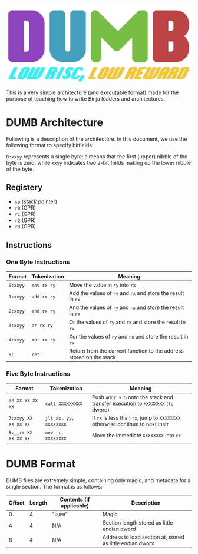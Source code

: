 ![DUMB Logo](dumb.svg)

This is a very simple architecture (and executable format) made for the purpose of teaching how to write Binja loaders and architectures.

# DUMB Architecture

Following is a description of the architecture. In this document, we use the following format to specify bitfields:

`0:xxyy` represents a single byte: `0` means that the first (upper) nibble of the byte is zero, while `xxyy` indicates two 2-bit fields making up the lower nibble of the byte.

## Registery

* `sp` (stack pointer)
* `r0` (GPR)
* `r1` (GPR)
* `r2` (GPR)
* `r3` (GPR)

## Instructions

### One Byte Instructions

| Format   | Tokenization  | Meaning                                                              |
| -------- | ------------  | ------------------------------------                                 |
| `0:xxyy` | `mov rx ry`   | Move the value in `ry` into `rx`                                     |
| `1:xxyy` | `add rx ry`   | Add the values of `ry` and `rx` and store the result in `rx`         |
| `2:xxyy` | `and rx ry`   | And the values of `ry` and `rx` and store the result in `rx`         |
| `3:xxyy` | `or rx ry`    | Or the values of `ry` and `rx` and store the result in `rx`          |
| `4:xxyy` | `xor rx ry`   | Xor the values of `ry` and `rx` and store the result in `rx`         |
| `9:____` | `ret`         | Return from the current function to the address stored on the stack. |

### Five Byte Instructions
| Format               |  Tokenization          |   Meaning                                                                        |
| -------------------- | ---------------------- | -------------------------------------------------------------------------------- |
| `a0 XX XX XX XX`     | `call XXXXXXXXX`       | Push `addr + 5` onto the stack and transfer execution to `XXXXXXXX` (`le` dword) |
| `7:xxyy XX XX XX XX` | `jlt xx, yy, XXXXXXXX` | If `rx` is less than `rx`, jump to `XXXXXXXX`, otherwise continue to next instr  |
| `8:__rr XX XX XX XX` | `mov rr, XXXXXXXX`     | Move the immediate `XXXXXXXX` into `rr`                                          |

# DUMB Format

DUMB files are extremely simple, containing only magic, and metadata for a single section. The format is as follows:

| Offset | Length | Contents (if applicable) | Description                                                |
| ------ | ------ | ------------------------ | ---------------------------------------------              |
| 0      | 4      | "`DUMB`"                 | Magic                                                      |
| 4      | 4      |          N/A             | Section length stored as little endian dword               |
| 8      | 4      |            N/A           | Address to load section at, stored as little endian dworx  |

